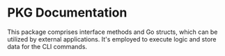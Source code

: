 # PKG Documentation

This package comprises interface methods and Go structs, 
which can be utilized by external applications. It's 
employed to execute logic and store data for the CLI 
commands.